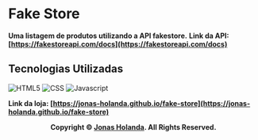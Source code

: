 # Fake Store


**Uma listagem de produtos utilizando a API fakestore.**
**Link da API: [https://fakestoreapi.com/docs](https://fakestoreapi.com/docs)**

## Tecnologias Utilizadas
![HTML5](https://img.shields.io/badge/html5-%23E34F26.svg?style=for-the-badge&logo=html5&logoColor=white) ![CSS](https://img.shields.io/badge/CSS3-1572B6?style=for-the-badge&logo=css3&logoColor=white) ![Javascript](https://img.shields.io/badge/JavaScript-323330?style=for-the-badge&logo=javascript&logoColor=F7DF1E)


**Link da loja: [https://jonas-holanda.github.io/fake-store](https://jonas-holanda.github.io/fake-store)**


<p align="center">
    <strong>Copyright © <a href="https://github.com/jonas-holanda" target="_blank">Jonas Holanda</a>. All Rights Reserved.</strong>
</p>